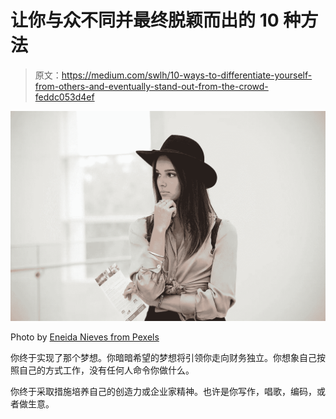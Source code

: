 # 让你与众不同并最终脱颖而出的 10 种方法

> 原文：<https://medium.com/swlh/10-ways-to-differentiate-yourself-from-others-and-eventually-stand-out-from-the-crowd-feddc053d4ef>

![](img/52a6dd4bc5278b8fc04a83da22948162.png)

Photo by [Eneida Nieves from Pexels](https://www.pexels.com/photo/photo-of-woman-holding-chin-954559/)

你终于实现了那个梦想。你暗暗希望的梦想将引领你走向财务独立。你想象自己按照自己的方式工作，没有任何人命令你做什么。

你终于采取措施培养自己的创造力或企业家精神。也许是你写作，唱歌，编码，或者做生意。